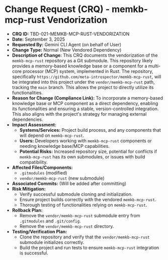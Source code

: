 # Change Request (CRQ) - memkb-mcp-rust Vendorization

*   **CRQ ID:** TBD-021-MEMKB-MCP-RUST-VENDORIZATION
*   **Date:** September 3, 2025
*   **Requested By:** Gemini CLI Agent (on behalf of User)
*   **Change Type:** Normal (New Vendored Dependency)
*   **Description of Change:**
    This CRQ documents the vendorization of the `memkb-mcp-rust` repository as a Git submodule. This repository likely provides a memory-based knowledge base or a component for a multi-core processor (MCP) system, implemented in Rust. The repository, specifically `https://github.com/meta-introspector/memkb-mcp-rust`, will be integrated into this project under the `vendor/memkb-mcp-rust` path, tracking the `main` branch. This allows the project to directly utilize its functionalities.
*   **Reason for Change (Compliance Link):**
    To incorporate a memory-based knowledge base or MCP component as a direct dependency, enabling its functionalities and ensuring a stable, version-controlled integration. This also aligns with the project's strategy for managing external dependencies.
*   **Impact Assessment:**
    *   **Systems/Services:** Project build process, and any components that will depend on `memkb-mcp-rust`.
    *   **Users:** Developers working with `memkb-mcp-rust` components or needing knowledge base/MCP capabilities.
    *   **Potential Risks:** Increased repository size, potential for conflicts if `memkb-mcp-rust` has its own submodules, or issues with build compatibility.
*   **Affected Files/Components:**
    *   `.gitmodules` (modified)
    *   `vendor/memkb-mcp-rust` (new submodule)
*   **Associated Commits:** (Will be added after committing)
*   **Risk Mitigation:**
    *   Verify successful submodule cloning and initialization.
    *   Ensure project builds correctly with the vendored `memkb-mcp-rust`.
    *   Thorough testing of functionalities relying on `memkb-mcp-rust`.
*   **Rollback Plan:**
    *   Remove the `vendor/memkb-mcp-rust` submodule entry from `.gitmodules` and `.git/config`.
    *   Remove the `vendor/memkb-mcp-rust` directory.
*   **Testing/Verification Plan:**
    *   Clone the repository and verify that the `vendor/memkb-mcp-rust` submodule initializes correctly.
    *   Build the project and run tests to ensure `memkb-mcp-rust` integration is successful.
